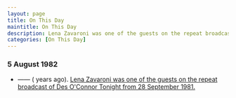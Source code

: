 ```yaml
---
layout: page
title: On This Day
maintitle: On This Day
description: Lena Zavaroni was one of the guests on the repeat broadcast of Des O'Connor Tonight from 28 September 1981.
categories: [On This Day]
---
```


### 5 August 1982
* —— (<span id="age1"></span> years ago). [Lena Zavaroni was one of the guests on the repeat broadcast of Des O'Connor Tonight from 28 September 1981.](/bbc%20two/1981/09/28/des-oconnor-tonight.html)

<!-- Script for calculating number of years ago -->
<script>
var dob = '19820805';
var year = Number(dob.substr(0, 4));
var month = Number(dob.substr(4, 2)) - 1;
var day = Number(dob.substr(6, 2));
var today = new Date();
var age1 = today.getFullYear() - year;
if (today.getMonth() < month || (today.getMonth() == month && today.getDate() < day)) {
age1--;
}
document.getElementById("age1").innerHTML=age1;
</script>

